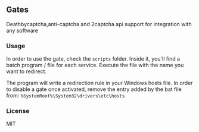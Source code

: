 ## Gates

Deathbycaptcha,anti-captcha and 2captcha api support for integration with any software

### Usage

In order to use the gate, check the `scripts` folder. Inside it, you'll find a batch program / file for each service.
Execute the file with the name you want to redirect.

The program will write a redirection rule in your Windows hosts file. In order to disable a gate once activated, remove the entry added by the bat file from: `%SystemRoot%\System32\drivers\etc\hosts`

### License
MIT
